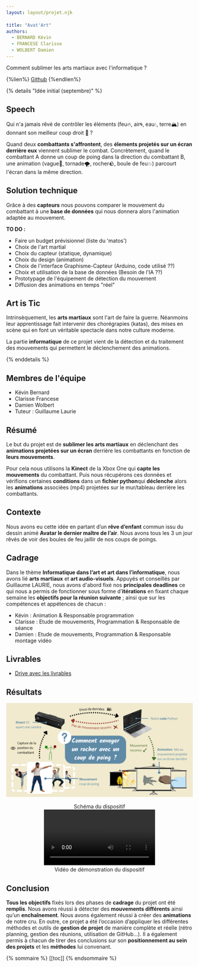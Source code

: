 ```yaml
---
layout: layout/projet.njk

title: "Avat'Art"
authors:
  - BERNARD Kévin
  - FRANCESE Clarisse
  - WOLBERT Damien
---
```


Comment sublimer les arts martiaux avec l'informatique ?

{%lien%}
[Github](https://github.com/KevinBERNARD1901/Avat-Art)
{%endlien%}

{% details "Idée initial (septembre)" %}
## Speech

Qui n'a jamais rêvé de contrôler les éléments (feu🔥, air🌀, eau💧, terre🏔️) en donnant son meilleur coup droit 👊 ?

Quand deux **combattants s'affrontent**, des **élements projetés sur un écran derrière eux** viennent sublimer le combat.
Concrètement, quand le combattant A donne un coup de poing dans la direction du combattant B, une animation (vague🌊, tornade🌪️, rocher🪨, boule de feu💥) parcourt l'écran dans la même direction.

## Solution technique

Grâce à des **capteurs** nous pouvons comparer le mouvement du combattant à une **base de données** qui nous donnera alors l'animation adaptée au mouvement.

**TO DO :**
- Faire un budget prévisionnel (liste du 'matos')
- Choix de l'art martial
- Choix du capteur (statique, dynamique)
- Choix du design (animation)
- Choix de l'interface Graphisme-Capteur (Arduino, code utilisé ??)
- Choix et utilisation de la base de données (Besoin de l'IA ??)
- Prototypage de l'équipement de détection du mouvement
- Diffusion des animations en temps "réel"

## Art is Tic

Intrinsèquement, les **arts martiaux** sont l'art de faire la guerre. Néanmoins leur apprentissage fait intervenir des chorégrapies (katas), des mises en scène qui en font un véritable spectacle dans notre culture moderne.

La partie **informatique** de ce projet vient de la détection et du traitement des mouvements qui permettent le déclenchement des animations.

{% enddetails %}

## Membres de l'équipe

- Kévin Bernard  
- Clarisse Francese  
- Damien Wolbert  
- Tuteur : Guillaume Laurie

## Résumé

Le but du projet est de **sublimer les arts martiaux** en déclenchant des **animations projetées sur un écran** derrière les combattants en fonction de **leurs mouvements**.

Pour cela nous utilisons la **Kinect** de la Xbox One qui **capte les mouvements** du combattant. Puis nous récupérons ces données et vérifions certaines **conditions** dans un **fichier python**qui **déclenche** alors les **animations** associées (mp4) projetées sur le mur/tableau derrière les combattants.

## Contexte

Nous avons eu cette idée en partant d’un **rêve d’enfant** commun issu du dessin animé **Avatar le dernier maître de l’air**. Nous avons tous les 3 un jour rêvés de voir des boules de feu jaillir de nos coups de poings.

## Cadrage

Dans le thème **Informatique dans l’art et art dans l’informatique**, nous avons lié **arts martiaux** et **art audio-visuels**. Appuyés et conseillés par Guillaume LAURIE, nous avons d'abord fixé nos **principales deadlines** ce qui nous a permis de fonctionner sous forme d'**itérations** en fixant chaque semaine les **objectifs pour la réunion suivante** ; ainsi que sur les compétences et appétences de chacun :  

- Kévin : Animation & Responsable programmation  
- Clarisse : Etude de mouvements, Programmation & Responsable de séance  
- Damien : Etude de mouvements, Programmation & Responsable montage vidéo

## Livrables

- [Drive avec les livrables](https://drive.google.com/drive/u/0/folders/1q3jvw2VKnErtgD7eApBFK9RxqUqMe0i9)

## Résultats

![alt text](media/schema.png)

<center>Schéma du dispositif</center>  

<div style="margin: auto; width: fit-content">
  <video src="media/Video demo (1).mp4" style="max-height: min(50vh, 300px)" controls loop>
    Votre navigateur ne supporte pas la balise video.
  </video>
  <center>Vidéo de démonstration du dispositif</center>
</div>

## Conclusion

**Tous les objectifs** fixés lors des phases de **cadrage** du projet ont été **remplis**. Nous avons réussi à détecter des **mouvements différents** ainsi qu’un **enchaînement**. Nous avons également réussi à créer des **animations** de notre cru. En outre, ce projet a été l’occasion d’appliquer les différentes méthodes et outils de **gestion de projet** de manière complète et réelle (rétro planning, gestion des réunions, utilisation de GitHub…). Il a également permis à chacun de tirer des conclusions sur son **positionnement au sein des projets** et les **méthodes** lui convenant.

{% sommaire %}
[[toc]]
{% endsommaire %}